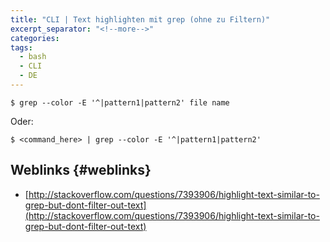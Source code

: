 ```yaml
---
title: "CLI | Text highlighten mit grep (ohne zu Filtern)"
excerpt_separator: "<!--more-->"
categories:
tags:
  - bash
  - CLI
  - DE
---
```



```
$ grep --color -E '^|pattern1|pattern2' file name
```

Oder:

```
$ <command_here> | grep --color -E '^|pattern1|pattern2'
```

## Weblinks {#weblinks}

* [http://stackoverflow.com/questions/7393906/highlight-text-similar-to-grep-but-dont-filter-out-text](http://stackoverflow.com/questions/7393906/highlight-text-similar-to-grep-but-dont-filter-out-text)



